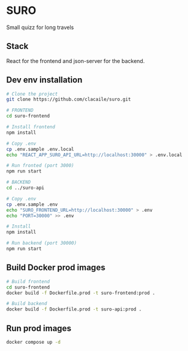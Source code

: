 # SURO

Small quizz for long travels

## Stack

React for the frontend and json-server for the backend.

## Dev env installation

```bash
# Clone the project
git clone https://github.com/clacaile/suro.git

# FRONTEND
cd suro-frontend

# Install frontend
npm install

# Copy .env
cp .env.sample .env.local
echo "REACT_APP_SURO_API_URL=http://localhost:30000" > .env.local

# Run fronted (port 3000)
npm run start

# BACKEND
cd ../suro-api

# Copy .env
cp .env.sample .env
echo "SURO_FRONTEND_URL=http://localhost:30000" > .env
echo "PORT=30000" >> .env

# Install
npm install

# Run backend (port 30000)
npm run start
```

## Build Docker prod images

```bash
# Build frontend
cd suro-frontend
docker build -f Dockerfile.prod -t suro-frontend:prod .

# Build backend
docker build -f Dockerfile.prod -t suro-api:prod .
```

## Run prod images

```bash
docker compose up -d
```